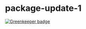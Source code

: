 # package-update-1

[![Greenkeeper badge](https://badges.greenkeeper.io/aureliosaraiva/package-update-1.svg)](https://greenkeeper.io/)